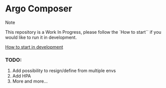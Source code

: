 # Argo Composer

> [!NOTE]  
> This repository is a Work In Progress, please follow the `How to start`` if you would like to run it in development.

[How to start in development](https://github.com/codemaskinc/argo-composer/blob/main/development.md)

### TODO:
1. Add possibility to resign/define from multiple envs
3. Add HPA
3. More and more...
